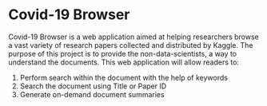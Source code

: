 # Covid-19 Browser

Covid-19 Browser is a web application aimed at helping researchers browse a vast variety of research papers collected and distributed by Kaggle.
The  purpose of this project is to provide the non-data-scientists, a way to understand the documents.
This web application will allow readers to:

1. Perform search within the document with the help of keywords
2. Search the document using Title or Paper ID
3. Generate on-demand document summaries

